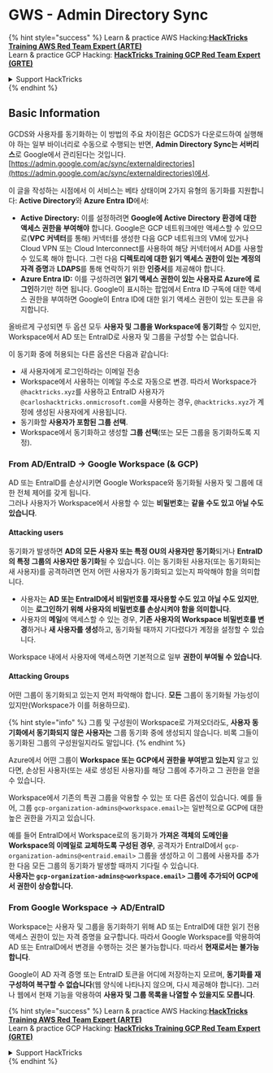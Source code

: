 # GWS - Admin Directory Sync

{% hint style="success" %}
Learn & practice AWS Hacking:<img src="../../../.gitbook/assets/image (1) (1) (1).png" alt="" data-size="line">[**HackTricks Training AWS Red Team Expert (ARTE)**](https://training.hacktricks.xyz/courses/arte)<img src="../../../.gitbook/assets/image (1) (1) (1).png" alt="" data-size="line">\
Learn & practice GCP Hacking: <img src="../../../.gitbook/assets/image (2).png" alt="" data-size="line">[**HackTricks Training GCP Red Team Expert (GRTE)**<img src="../../../.gitbook/assets/image (2).png" alt="" data-size="line">](https://training.hacktricks.xyz/courses/grte)

<details>

<summary>Support HackTricks</summary>

* Check the [**subscription plans**](https://github.com/sponsors/carlospolop)!
* **Join the** 💬 [**Discord group**](https://discord.gg/hRep4RUj7f) or the [**telegram group**](https://t.me/peass) or **follow** us on **Twitter** 🐦 [**@hacktricks\_live**](https://twitter.com/hacktricks_live)**.**
* **Share hacking tricks by submitting PRs to the** [**HackTricks**](https://github.com/carlospolop/hacktricks) and [**HackTricks Cloud**](https://github.com/carlospolop/hacktricks-cloud) github repos.

</details>
{% endhint %}

## Basic Information

GCDS와 사용자를 동기화하는 이 방법의 주요 차이점은 GCDS가 다운로드하여 실행해야 하는 일부 바이너리로 수동으로 수행되는 반면, **Admin Directory Sync는 서버리스**로 Google에서 관리된다는 것입니다. [https://admin.google.com/ac/sync/externaldirectories](https://admin.google.com/ac/sync/externaldirectories)에서.

이 글을 작성하는 시점에서 이 서비스는 베타 상태이며 2가지 유형의 동기화를 지원합니다: **Active Directory**와 **Azure Entra ID**에서:

* **Active Directory:** 이를 설정하려면 **Google에 Active Directory 환경에 대한 액세스 권한을 부여해야** 합니다. Google은 GCP 네트워크에만 액세스할 수 있으므로(**VPC 커넥터**를 통해) 커넥터를 생성한 다음 GCP 네트워크의 VM에 있거나 Cloud VPN 또는 Cloud Interconnect를 사용하여 해당 커넥터에서 AD를 사용할 수 있도록 해야 합니다. 그런 다음 **디렉토리에 대한 읽기 액세스 권한이 있는 계정의 자격 증명**과 **LDAPS**를 통해 연락하기 위한 **인증서**를 제공해야 합니다.
* **Azure Entra ID:** 이를 구성하려면 **읽기 액세스 권한이 있는 사용자로 Azure에 로그인**하기만 하면 됩니다. Google이 표시하는 팝업에서 Entra ID 구독에 대한 액세스 권한을 부여하면 Google이 Entra ID에 대한 읽기 액세스 권한이 있는 토큰을 유지합니다.

올바르게 구성되면 두 옵션 모두 **사용자 및 그룹을 Workspace에 동기화**할 수 있지만, Workspace에서 AD 또는 EntraID로 사용자 및 그룹을 구성할 수는 없습니다.

이 동기화 중에 허용되는 다른 옵션은 다음과 같습니다:

* 새 사용자에게 로그인하라는 이메일 전송
* Workspace에서 사용하는 이메일 주소로 자동으로 변경. 따라서 Workspace가 `@hacktricks.xyz`를 사용하고 EntraID 사용자가 `@carloshacktricks.onmicrosoft.com`을 사용하는 경우, `@hacktricks.xyz`가 계정에 생성된 사용자에게 사용됩니다.
* 동기화할 **사용자가 포함된 그룹 선택**.
* Workspace에서 동기화하고 생성할 **그룹 선택**(또는 모든 그룹을 동기화하도록 지정).

### From AD/EntraID -> Google Workspace (& GCP)

AD 또는 EntraID를 손상시키면 Google Workspace와 동기화될 사용자 및 그룹에 대한 전체 제어를 갖게 됩니다.\
그러나 사용자가 Workspace에서 사용할 수 있는 **비밀번호**는 **같을 수도 있고 아닐 수도 있습니다**.

#### Attacking users

동기화가 발생하면 **AD의 모든 사용자 또는 특정 OU의 사용자만 동기화**되거나 **EntraID의 특정 그룹의 사용자만 동기화**될 수 있습니다. 이는 동기화된 사용자(또는 동기화되는 새 사용자)를 공격하려면 먼저 어떤 사용자가 동기화되고 있는지 파악해야 함을 의미합니다.

* 사용자는 **AD 또는 EntraID에서 비밀번호를 재사용할 수도 있고 아닐 수도 있지만**, 이는 **로그인하기 위해 사용자의 비밀번호를 손상시켜야 함을 의미합니다**.
* 사용자의 **메일**에 액세스할 수 있는 경우, **기존 사용자의 Workspace 비밀번호를 변경**하거나 **새 사용자를 생성**하고, 동기화될 때까지 기다렸다가 계정을 설정할 수 있습니다.

Workspace 내에서 사용자에 액세스하면 기본적으로 일부 **권한이 부여될 수 있습니다**.

#### Attacking Groups

어떤 그룹이 동기화되고 있는지 먼저 파악해야 합니다. **모든** 그룹이 동기화될 가능성이 있지만(Workspace가 이를 허용하므로).

{% hint style="info" %}
그룹 및 구성원이 Workspace로 가져오더라도, **사용자 동기화에서 동기화되지 않은 사용자는** 그룹 동기화 중에 생성되지 않습니다. 비록 그들이 동기화된 그룹의 구성원일지라도 말입니다.
{% endhint %}

Azure에서 어떤 그룹이 **Workspace 또는 GCP에서 권한을 부여받고 있는지** 알고 있다면, 손상된 사용자(또는 새로 생성된 사용자)를 해당 그룹에 추가하고 그 권한을 얻을 수 있습니다.

Workspace에서 기존의 특권 그룹을 악용할 수 있는 또 다른 옵션이 있습니다. 예를 들어, 그룹 `gcp-organization-admins@<workspace.email>`는 일반적으로 GCP에 대한 높은 권한을 가지고 있습니다.

예를 들어 EntraID에서 Workspace로의 동기화가 **가져온 객체의 도메인을 Workspace의 이메일로 교체하도록 구성된 경우**, 공격자가 EntraID에서 `gcp-organization-admins@<entraid.email>` 그룹을 생성하고 이 그룹에 사용자를 추가한 다음 모든 그룹의 동기화가 발생할 때까지 기다릴 수 있습니다.\
**사용자는 `gcp-organization-admins@<workspace.email>` 그룹에 추가되어 GCP에서 권한이 상승합니다.**

### From Google Workspace -> AD/EntraID

Workspace는 사용자 및 그룹을 동기화하기 위해 AD 또는 EntraID에 대한 읽기 전용 액세스 권한이 있는 자격 증명을 요구합니다. 따라서 Google Workspace를 악용하여 AD 또는 EntraID에서 변경을 수행하는 것은 불가능합니다. 따라서 **현재로서는 불가능합니다**.

Google이 AD 자격 증명 또는 EntraID 토큰을 어디에 저장하는지 모르며, **동기화를 재구성하여 복구할 수 없습니다**(웹 양식에 나타나지 않으며, 다시 제공해야 합니다). 그러나 웹에서 현재 기능을 악용하여 **사용자 및 그룹 목록을 나열할 수 있을지도 모릅니다**.

{% hint style="success" %}
Learn & practice AWS Hacking:<img src="../../../.gitbook/assets/image (1) (1) (1).png" alt="" data-size="line">[**HackTricks Training AWS Red Team Expert (ARTE)**](https://training.hacktricks.xyz/courses/arte)<img src="../../../.gitbook/assets/image (1) (1) (1).png" alt="" data-size="line">\
Learn & practice GCP Hacking: <img src="../../../.gitbook/assets/image (2).png" alt="" data-size="line">[**HackTricks Training GCP Red Team Expert (GRTE)**<img src="../../../.gitbook/assets/image (2).png" alt="" data-size="line">](https://training.hacktricks.xyz/courses/grte)

<details>

<summary>Support HackTricks</summary>

* Check the [**subscription plans**](https://github.com/sponsors/carlospolop)!
* **Join the** 💬 [**Discord group**](https://discord.gg/hRep4RUj7f) or the [**telegram group**](https://t.me/peass) or **follow** us on **Twitter** 🐦 [**@hacktricks\_live**](https://twitter.com/hacktricks_live)**.**
* **Share hacking tricks by submitting PRs to the** [**HackTricks**](https://github.com/carlospolop/hacktricks) and [**HackTricks Cloud**](https://github.com/carlospolop/hacktricks-cloud) github repos.

</details>
{% endhint %}
